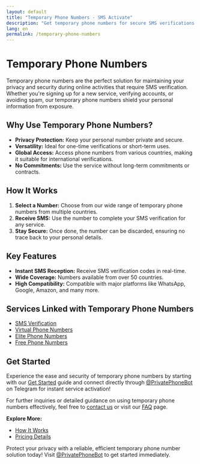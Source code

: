 ```yaml
---
layout: default
title: "Temporary Phone Numbers - SMS Activate"
description: "Get temporary phone numbers for secure SMS verifications and protect your privacy online."
lang: en
permalink: /temporary-phone-numbers
---
```


# Temporary Phone Numbers

Temporary phone numbers are the perfect solution for maintaining your privacy and security during online activities that require SMS verification. Whether you're signing up for a new service, verifying accounts, or avoiding spam, our temporary phone numbers shield your personal information from exposure.

## Why Use Temporary Phone Numbers?

- **Privacy Protection:** Keep your personal number private and secure.
- **Versatility:** Ideal for one-time verifications or short-term uses.
- **Global Access:** Access phone numbers from various countries, making it suitable for international verifications.
- **No Commitments:** Use the service without long-term commitments or contracts.

## How It Works

1. **Select a Number:** Choose from our wide range of temporary phone numbers from multiple countries.
2. **Receive SMS:** Use the number to complete your SMS verification for any service.
3. **Stay Secure:** Once done, the number can be discarded, ensuring no trace back to your personal details.

## Key Features

- **Instant SMS Reception:** Receive SMS verification codes in real-time.
- **Wide Coverage:** Numbers available from over 50 countries.
- **High Compatibility:** Compatible with major platforms like WhatsApp, Google, Amazon, and many more.

## Services Linked with Temporary Phone Numbers

- [SMS Verification](/sms-verification)
- [Virtual Phone Numbers](/virtual-phone-numbers)
- [Elite Phone Numbers](/elite-phone-numbers)
- [Free Phone Numbers](/free-phone-numbers)

## Get Started

Experience the ease and security of temporary phone numbers by starting with our [Get Started](/get-started) guide and connect directly through [@PrivatePhoneBot](https://t.me/PrivatePhoneBot) on Telegram for instant service activation!

For further inquiries or detailed guidance on using temporary phone numbers effectively, feel free to [contact us](/contact) or visit our [FAQ](/faq) page.

**Explore More:**
- [How It Works](/how-it-works)
- [Pricing Details](/pricing)

Protect your privacy with a reliable, efficient temporary phone number solution today! Visit [@PrivatePhoneBot](https://t.me/PrivatePhoneBot) to get started immediately.